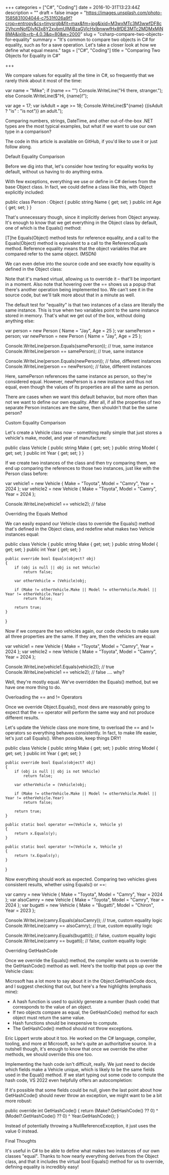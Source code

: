 +++
categories = ["C#", "Coding"]
date = 2016-10-31T13:23:44Z
description = ""
draft = false
image = "https://images.unsplash.com/photo-1585831004044-c7531f026a9f?crop=entropy&cs=tinysrgb&fit=max&fm=jpg&ixid=M3wxMTc3M3wwfDF8c2VhcmNofDIyN3x8Y2xvbmUlMjBzaGVlcHxlbnwwfHx8fDE3MTc2MDMxMjN8MA&ixlib=rb-4.0.3&q=80&w=2000"
slug = "csharp-compare-two-objects-for-equality"
summary = "It's common to compare two objects in C# for equality, such as for a save operation. Let's take a closer look at how we define what equal means."
tags = ["C#", "Coding"]
title = "Comparing Two Objects for Equality in C#"

+++


We compare values for equality all the time in C#, so frequently that we rarely think about it most of the time:

var name = "Mike";
if (name == "")
    Console.WriteLine("Hi there, stranger.");
else
    Console.WriteLine($"Hi, {name}!");

var age = 17;
var isAdult = age >= 18;
Console.WriteLine($"{name} {(isAdult ? "is" : "is not")} an adult.");



Comparing numbers, strings, DateTime, and other out-of-the-box .NET types are the most typical examples, but what if we want to use our own type in a comparison?



The code in this article is available on GitHub, if you'd like to use it or just follow along.




Default Equality Comparison

Before we dig into that, let's consider how testing for equality works by default, without us having to do anything extra.

With few exceptions, everything we use or define in C# derives from the base Object class. In fact, we could define a class like this, with Object explicitly included:

public class Person : Object
{
    public string Name { get; set; }
    public int Age { get; set; }
}

That's unnecessary though, since it implicitly derives from Object anyway. It's enough to know that we get everything in the Object class by default, one of which is the Equals() method:

[T]he Equals(Object) method tests for reference equality, and a call to the Equals(Object) method is equivalent to a call to the ReferenceEquals method. Reference equality means that the object variables that are compared refer to the same object. (MSDN)

We can even delve into the source code and see exactly how equality is defined in the Object class:

Note that it's marked virtual, allowing us to override it – that'll be important in a moment. Also note that hovering over the == shows us a popup that there's another operation being implemented too. We can't see it in the source code, but we'll talk more about that in a minute as well.

The default test for "equality" is that two instances of a class are literally the same instance. This is true when two variables point to the same instance stored in memory. That's what we get out of the box, without doing anything else:

var person = new Person { Name = "Jay", Age = 25 };
var samePerson = person;
var newPerson = new Person { Name = "Jay", Age = 25 };

Console.WriteLine(person.Equals(samePerson));  // true, same instance
Console.WriteLine(person == samePerson);       // true, same instance

Console.WriteLine(person.Equals(newPerson));   // false, different instances
Console.WriteLine(person == newPerson);        // false, different instances

Here, samePerson references the same instance as person, so they're considered equal. However, newPerson is a new instance and thus not equal, even though the values of its properties are all the same as person.

There are cases when we want this default behavior, but more often than not we want to define our own equality. After all, if all the properties of two separate Person instances are the same, then shouldn't that be the same person?


Custom Equality Comparison

Let's create a Vehicle class now – something really simple that just stores a vehicle's make, model, and year of manufacture:

public class Vehicle
{
    public string Make { get; set; }
    public string Model { get; set; }
    public int Year { get; set; }
}

If we create two instances of the class and then try comparing them, we end up comparing the references to those two instances, just like with the Person class before:

var vehicle1 = new Vehicle { Make = "Toyota", Model = "Camry", Year = 2024 };
var vehicle2 = new Vehicle { Make = "Toyota", Model = "Camry", Year = 2024 };

Console.WriteLine(vehicle1 == vehicle2);  // false


Overriding the Equals Method

We can easily expand our Vehicle class to override the Equals() method that's defined in the Object class, and redefine what makes two Vehicle instances equal:

public class Vehicle
{
    public string Make { get; set; }
    public string Model { get; set; }
    public int Year { get; set; }

    public override bool Equals(object? obj)
    {
        if (obj is null || obj is not Vehicle)
            return false;

        var otherVehicle = (Vehicle)obj;

        if (Make != otherVehicle.Make || Model != otherVehicle.Model || Year != otherVehicle.Year)
            return false;

        return true;
    }
}

Now if we compare the two vehicles again, our code checks to make sure all three properties are the same. If they are, then the vehicles are equal:

var vehicle1 = new Vehicle { Make = "Toyota", Model = "Camry", Year = 2024 };
var vehicle2 = new Vehicle { Make = "Toyota", Model = "Camry", Year = 2024 };

Console.WriteLine(vehicle1.Equals(vehicle2));  // true
Console.WriteLine(vehicle1 == vehicle2);       // false .... why?

Well, they're mostly equal. We've overridden the Equals() method, but we have one more thing to do.


Overloading the == and != Operators

Once we override Object.Equals(), most devs are reasonably going to expect that the == operator will perform the same way and not produce different results.

Let's update the Vehicle class one more time, to overload the == and != operators so everything behaves consistently. In fact, to make life easier, let's just call Equals(). When possible, keep things DRY!

public class Vehicle
{
    public string Make { get; set; }
    public string Model { get; set; }
    public int Year { get; set; }

    public override bool Equals(object? obj)
    {
        if (obj is null || obj is not Vehicle)
            return false;

        var otherVehicle = (Vehicle)obj;

        if (Make != otherVehicle.Make || Model != otherVehicle.Model || Year != otherVehicle.Year)
            return false;

        return true;
    }

    public static bool operator ==(Vehicle x, Vehicle y)
    {
        return x.Equals(y);
    }

    public static bool operator !=(Vehicle x, Vehicle y)
    {
        return !x.Equals(y);
    }
}

Now everything should work as expected. Comparing two vehicles gives consistent results, whether using Equals() or ==:

var camry = new Vehicle { Make = "Toyota", Model = "Camry", Year = 2024 };
var alsoCamry = new Vehicle { Make = "Toyota", Model = "Camry", Year = 2024 };
var bugatti = new Vehicle { Make = "Bugatti", Model = "Chiron", Year = 2023 };

Console.WriteLine(camry.Equals(alsoCamry));  // true, custom equality logic
Console.WriteLine(camry == alsoCamry);       // true, custom equality logic

Console.WriteLine(camry.Equals(bugatti));    // false, custom equality logic
Console.WriteLine(camry == bugatti);         // false, custom equality logic


Overriding GetHashCode

Once we override the Equals() method, the compiler wants us to override the GetHashCode() method as well. Here's the tooltip that pops up over the Vehicle class:

Microsoft has a lot more to say about it in the Object.GetHashCode docs, and I suggest checking that out, but here's a few highlights (emphasis mine):

 * A hash function is used to quickly generate a number (hash code) that corresponds to the value of an object.
 * If two objects compare as equal, the GetHashCode() method for each object must return the same value.
 * Hash functions should be inexpensive to compute.
 * The GetHashCode() method should not throw exceptions.

Eric Lippert wrote about it too. He worked on the C# language, compiler, tooling, and more at Microsoft, so he's quite an authoritative source. In a nutshell though, it's enough to know that once we override the other methods, we should override this one too.

Implementing the hash code isn't difficult, really. We just need to decide which fields make a Vehicle unique, which is likely to be the same fields used in the Equal() method. If we start typing out some code to compute the hash code, VS 2022 even helpfully offers an autocompletion:

If it's possible that some fields could be null, given the last point about how GetHashCode() should never throw an exception, we might want to be a bit more robust:

public override int GetHashCode()
{
    return (Make?.GetHashCode() ?? 0) ^ (Model?.GetHashCode() ?? 0) ^ Year.GetHashCode();
}

Instead of potentially throwing a NullReferenceException, it just uses the value 0 instead.


Final Thoughts

It's useful in C# to be able to define what makes two instances of our own classes "equal". Thanks to how nearly everything derives from the Object class, and that it includes the virtual bool Equals() method for us to override, defining equality is incredibly easy!